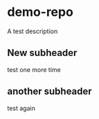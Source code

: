 # demo-repo

A test description

## New subheader

test one more time

## another subheader

test again